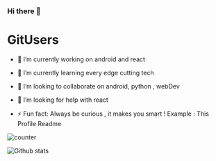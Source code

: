 ### Hi there 👋 <h1>GitUsers</h1>


- 🔭 I’m currently working on android and react
- 🌱 I’m currently learning every edge cutting tech
- 👯 I’m looking to collaborate on android, python , webDev
- 🤔 I’m looking for help with react

- ⚡ Fun fact: Always be curious , it makes you smart ! Example : This Profile Readme

![counter](https://ensx7b3qc6tn5x9.m.pipedream.net)




![Github stats](https://github-readme-stats.vercel.app/api?username=SingAvi)



